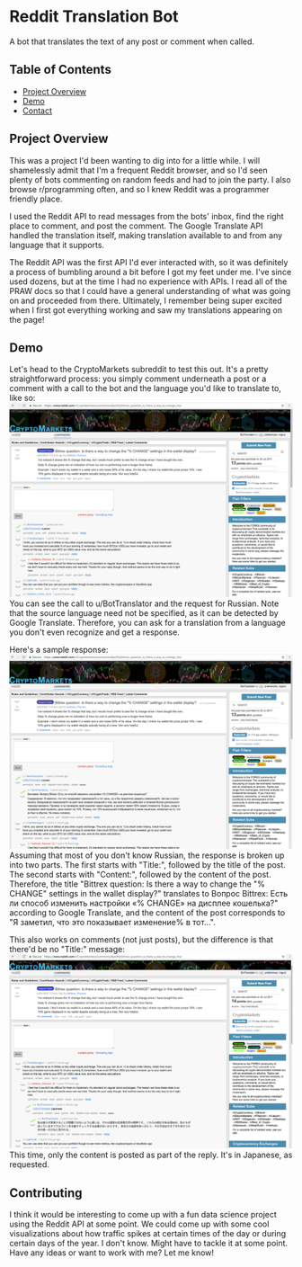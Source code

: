 # Reddit Translation Bot

A bot that translates the text of any post or comment when called.

## Table of Contents

- [Project Overview](#project-overview)
- [Demo](#demo)
- [Contact](#contact)

## Project Overview

This was a project I'd been wanting to dig into for a little while. I will shamelessly admit that I'm a frequent Reddit browser, and so I'd seen plenty of bots commenting on random feeds and had to join the party. I also browse r/programming often, and so I knew Reddit was a programmer friendly place. 

I used the Reddit API to read messages from the bots' inbox, find the right place to comment, and post the comment. The Google Translate API handled the translation itself, making translation available to and from any language that it supports.

The Reddit API was the first API I'd ever interacted with, so it was definitely a process of bumbling around a bit before I got my feet under me. I've since used dozens, but at the time I had no experience with APIs. I read all of the PRAW docs so that I could have a general understanding of what was going on and proceeded from there. Ultimately, I remember being super excited when I first got everything working and saw my translations appearing on the page!

## Demo

Let's head to the CryptoMarkets subreddit to test this out. It's a pretty straightforward process: you simply comment underneath a post or a comment with a call to the bot and the language you'd like to translate to, like so:
![alt text](https://github.com/benhubsch/Reddit-Translation-Bot/blob/master/pics/reddit2.png "Comment")
You can see the call to u/BotTranslator and the request for Russian. Note that the source language need not be specified, as it can be detected by Google Translate. Therefore, you can ask for a translation from a language you don't even recognize and get a response.

Here's a sample response:
![alt text](https://github.com/benhubsch/Reddit-Translation-Bot/blob/master/pics/reddit3.png "Reply")
Assuming that most of you don't know Russian, the response is broken up into two parts. The first starts with "Title:", followed by the title of the post. The second starts with "Content:", followed by the content of the post. Therefore, the title "Bittrex question: Is there a way to change the "% CHANGE" settings in the wallet display?" translates to 
Вопрос Bittrex: Есть ли способ изменить настройки «% CHANGE» на дисплее кошелька?" according to Google Translate, and the content of the post corresponds to "Я заметил, что это показывает изменение% в тот...".

This also works on comments (not just posts), but the difference is that there'd be no "Title:" message:
![alt text](https://github.com/benhubsch/Reddit-Translation-Bot/blob/master/pics/comment.png "Comment Only")
This time, only the content is posted as part of the reply. It's in Japanese, as requested.

## Contributing

I think it would be interesting to come up with a fun data science project using the Reddit API at some point. We could come up with some cool visualizations about how traffic spikes at certain times of the day or during certain days of the year. I don't know. Might have to tackle it at some point. Have any ideas or want to work with me? Let me know!
